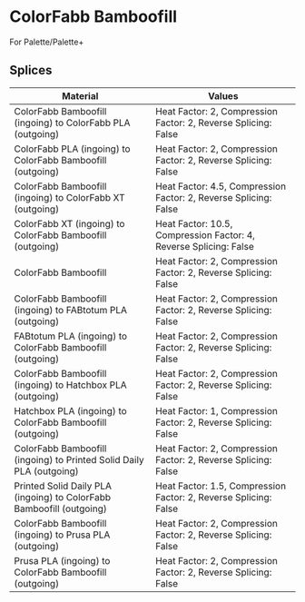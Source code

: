 # ColorFabb Bamboofill

For Palette/Palette+

## Splices

Material | Values
-------- | ------
ColorFabb Bamboofill (ingoing) to ColorFabb PLA (outgoing) | Heat Factor: 2, Compression Factor: 2, Reverse Splicing: False
ColorFabb PLA (ingoing) to ColorFabb Bamboofill (outgoing) | Heat Factor: 2, Compression Factor: 2, Reverse Splicing: False
ColorFabb Bamboofill (ingoing) to ColorFabb XT (outgoing) | Heat Factor: 4.5, Compression Factor: 2, Reverse Splicing: False
ColorFabb XT (ingoing) to ColorFabb Bamboofill (outgoing) | Heat Factor: 10.5, Compression Factor: 4, Reverse Splicing: False
ColorFabb Bamboofill | Heat Factor: 2, Compression Factor: 2, Reverse Splicing: False
ColorFabb Bamboofill (ingoing) to FABtotum PLA (outgoing) | Heat Factor: 2, Compression Factor: 2, Reverse Splicing: False
FABtotum PLA (ingoing) to ColorFabb Bamboofill (outgoing) | Heat Factor: 2, Compression Factor: 2, Reverse Splicing: False
ColorFabb Bamboofill (ingoing) to Hatchbox PLA (outgoing) | Heat Factor: 2, Compression Factor: 2, Reverse Splicing: False
Hatchbox PLA (ingoing) to ColorFabb Bamboofill (outgoing) | Heat Factor: 1, Compression Factor: 2, Reverse Splicing: False
ColorFabb Bamboofill (ingoing) to Printed Solid Daily PLA (outgoing) | Heat Factor: 2, Compression Factor: 2, Reverse Splicing: False
Printed Solid Daily PLA (ingoing) to ColorFabb Bamboofill (outgoing) | Heat Factor: 1.5, Compression Factor: 2, Reverse Splicing: False
ColorFabb Bamboofill (ingoing) to Prusa PLA (outgoing) | Heat Factor: 2, Compression Factor: 2, Reverse Splicing: False
Prusa PLA (ingoing) to ColorFabb Bamboofill (outgoing) | Heat Factor: 2, Compression Factor: 2, Reverse Splicing: False

